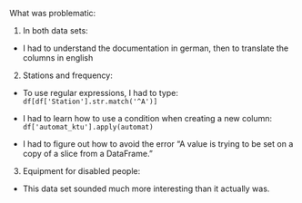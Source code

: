 What was problematic:

1) In both data sets:

* I had to understand the documentation in german, then to translate the columns in english

2) Stations and frequency:

* To use regular expressions, I had to type: `df[df['Station'].str.match('^A')]`

* I had to learn how to use a condition when creating a new column: `df['automat_ktu'].apply(automat)`

* I had to figure out how to avoid the error “A value is trying to be set on a copy of a slice from a DataFrame.”

3) Equipment for disabled people:

* This data set sounded much more interesting than it actually was.


